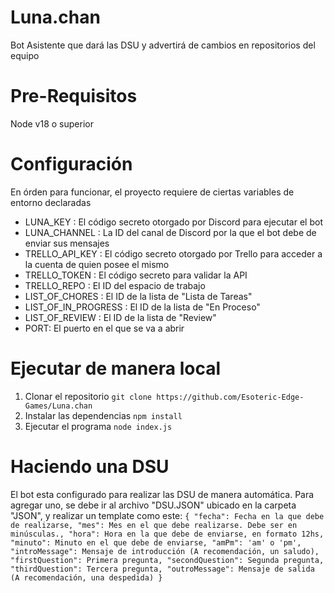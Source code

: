 # Luna.chan

Bot Asistente que dará las DSU y advertirá de cambios en repositorios del equipo

# Pre-Requisitos

Node v18 o superior

# Configuración

En órden para funcionar, el proyecto requiere de ciertas variables de entorno declaradas

- LUNA_KEY : El código secreto otorgado por Discord para ejecutar el bot
- LUNA_CHANNEL : La ID del canal de Discord por la que el bot debe de enviar sus mensajes
- TRELLO_API_KEY : El código secreto otorgado por Trello para acceder a la cuenta de quien posee el mismo
- TRELLO_TOKEN : El código secreto para validar la API
- TRELLO_REPO : El ID del espacio de trabajo
- LIST_OF_CHORES : El ID de la lista de "Lista de Tareas"
- LIST_OF_IN_PROGRESS : El ID de la lista de "En Proceso"
- LIST_OF_REVIEW : El ID de la lista de "Review"
- PORT: El puerto en el que se va a abrir

# Ejecutar de manera local

1. Clonar el repositorio `git clone https://github.com/Esoteric-Edge-Games/Luna.chan`
2. Instalar las dependencias `npm install`
3. Ejecutar el programa `node index.js`

# Haciendo una DSU

El bot esta configurado para realizar las DSU de manera automática. Para agregar uno, se debe ir al archivo "DSU.JSON" ubicado en la carpeta "JSON", y realizar un template como este: `{ "fecha": Fecha en la que debe de realizarse, "mes": Mes en el que debe realizarse. Debe ser en minúsculas., "hora": Hora en la que debe de enviarse, en formato 12hs, "minuto": Minuto en el que debe de enviarse, "amPm": 'am' o 'pm', "introMessage": Mensaje de introducción (A recomendación, un saludo), "firstQuestion": Primera pregunta, "secondQuestion": Segunda pregunta, "thirdQuestion": Tercera pregunta, "outroMessage": Mensaje de salida (A recomendación, una despedida) }`
